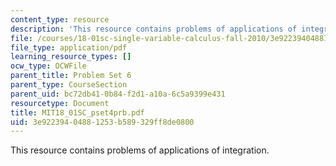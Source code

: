 ```yaml
---
content_type: resource
description: 'This resource contains problems of applications of integration. '
file: /courses/18-01sc-single-variable-calculus-fall-2010/3e92239404881253b589329ff8de0800_MIT18_01SC_pset4prb.pdf
file_type: application/pdf
learning_resource_types: []
ocw_type: OCWFile
parent_title: Problem Set 6
parent_type: CourseSection
parent_uid: bc72db41-0b84-f2d1-a10a-6c5a9399e431
resourcetype: Document
title: MIT18_01SC_pset4prb.pdf
uid: 3e922394-0488-1253-b589-329ff8de0800
---
```

This resource contains problems of applications of integration. 

